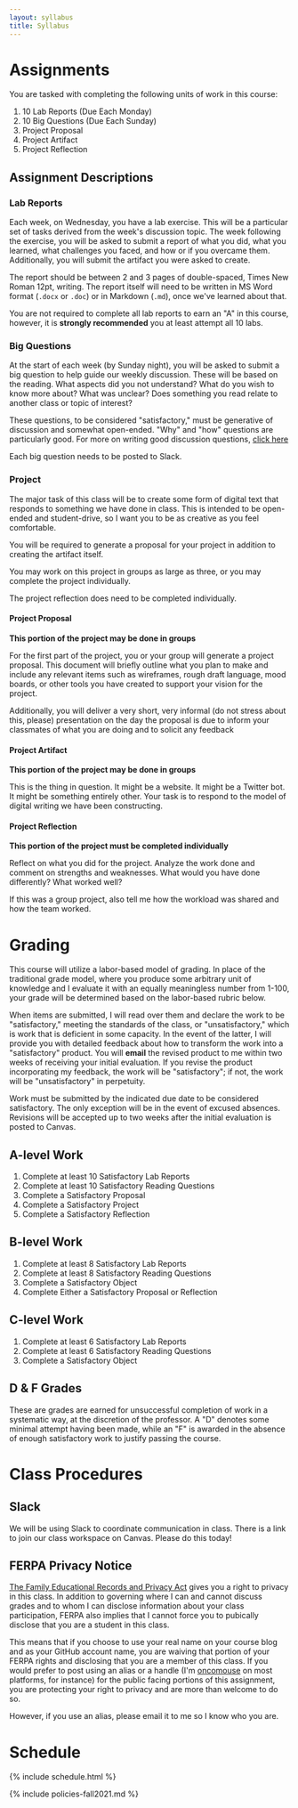 ```yaml
---
layout: syllabus
title: Syllabus
---
```


# Assignments

You are tasked with completing the following units of work in this course:

1. 10 Lab Reports (Due Each Monday)
1. 10 Big Questions (Due Each Sunday)
1. Project Proposal
1. Project Artifact
1. Project Reflection

## Assignment Descriptions

### Lab Reports

Each week, on Wednesday, you have a lab exercise. This will be a particular set of tasks derived from the week's discussion topic. The week following the exercise, you will be asked to submit a report of what you did, what you learned, what challenges you faced, and how or if you overcame them. Additionally, you will submit the artifact you were asked to create.

The report should be between 2 and 3 pages of double-spaced, Times New Roman 12pt, writing. The report itself will need to be written in MS Word format (`.docx` or `.doc`) or in Markdown (`.md`), once we've learned about that.

You are not required to complete all lab reports to earn an "A" in this course, however, it is **strongly recommended** you at least attempt all 10 labs.

### Big Questions

At the start of each week (by Sunday night), you will be asked to submit a big question to help guide our weekly discussion. These will be based on the reading. What aspects did you not understand? What do you wish to know more about? What was unclear? Does something you read relate to another class or topic of interest?

These questions, to be considered "satisfactory," must be generative of discussion and somewhat open-ended. "Why" and "how" questions are particularly good. For more on writing good discussion questions, [click here](/courses/questions.html)

Each big question needs to be posted to Slack.

### Project

The major task of this class will be to create some form of digital text that responds to something we have done in class. This is intended to be open-ended and student-drive, so I want you to be as creative as you feel comfortable.

You will be required to generate a proposal for your project in addition to creating the artifact itself.

You may work on this project in groups as large as three, or you may complete the project individually.

The project reflection does need to be completed individually.

#### Project Proposal

**This portion of the project may be done in groups**

For the first part of the project, you or your group will generate a project proposal. This document will briefly outline what you plan to make and include any relevant items such as wireframes, rough draft language, mood boards, or other tools you have created to support your vision for the project.

Additionally, you will deliver a very short, very informal (do not stress about this, please) presentation on the day the proposal is due to inform your classmates of what you are doing and to solicit any feedback

#### Project Artifact

**This portion of the project may be done in groups**

This is the thing in question. It might be a website. It might be a Twitter bot. It might be something entirely other. Your task is to respond to the model of digital writing we have been constructing.

#### Project Reflection

**This portion of the project must be completed individually**

Reflect on what you did for the project. Analyze the work done and comment on strengths and weaknesses. What would you have done differently? What worked well?

If this was a group project, also tell me how the workload was shared and how the team worked.

# Grading

This course will utilize a labor-based model of grading. In place of the traditional grade model, where you produce some arbitrary unit of knowledge and I evaluate it with an equally meaningless number from 1-100, your grade will be determined based on the labor-based rubric below.

When items are submitted, I will read over them and declare the work to be "satisfactory," meeting the standards of the class, or "unsatisfactory," which is work that is deficient in some capacity. In the event of the latter, I will provide you with detailed feedback about how to transform the work into a "satisfactory" product. You will **email** the revised product to me within two weeks of receiving your initial evaluation. If you revise the product incorporating my feedback, the work will be "satisfactory"; if not, the work will be "unsatisfactory" in perpetuity.

Work must be submitted by the indicated due date to be considered satisfactory. The only exception will be in the event of excused absences. Revisions will be accepted up to two weeks after the initial evaluation is posted to Canvas.

## A-level Work

1. Complete at least 10 Satisfactory Lab Reports
1. Complete at least 10 Satisfactory Reading Questions
1. Complete a Satisfactory Proposal
1. Complete a Satisfactory Project
1. Complete a Satisfactory Reflection

## B-level Work

1. Complete at least 8 Satisfactory Lab Reports
1. Complete at least 8 Satisfactory Reading Questions
1. Complete a Satisfactory Object
1. Complete Either a Satisfactory Proposal or Reflection

## C-level Work

1. Complete at least 6 Satisfactory Lab Reports
1. Complete at least 6 Satisfactory Reading Questions
1. Complete a Satisfactory Object

## D & F Grades

These are grades are earned for unsuccessful completion of work in a systematic way, at the discretion of the professor. A "D" denotes some minimal attempt having been made, while an "F" is awarded in the absence of enough satisfactory work to justify passing the course.

# Class Procedures

## Slack

We will be using Slack to coordinate communication in class. There is a link to join our class workspace on Canvas. Please do this today!

## FERPA Privacy Notice

[The Family Educational Records and Privacy Act](https://en.wikipedia.org/wiki/Family_Educational_Rights_and_Privacy_Act) gives you a right to privacy in this class. In addition to governing where I can and cannot discuss grades and to whom I can disclose information about your class participation, FERPA also implies that I cannot force you to pubically disclose that you are a student in this class.

This means that if you choose to use your real name on your course blog and as your GitHub account name, you are waiving that portion of your FERPA rights and disclosing that you are a member of this class. If you would prefer to post using an alias or a handle (I'm [oncomouse](https://github.com/oncomouse) on most platforms, for instance) for the public facing portions of this assignment, you are protecting your right to privacy and are more than welcome to do so.

However, if you use an alias, please email it to me so I know who you are.

# Schedule

{% include schedule.html %}

{% include policies-fall2021.md %}

